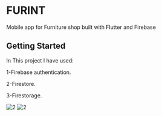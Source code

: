 # FURINT

Mobile app for Furniture shop built with Flutter and Firebase

## Getting Started
In This project I have used:

1-Firebase authentication.

2-Firestore.

3-Firestorage.

![2](https://user-images.githubusercontent.com/78206754/209863415-d0547825-5ea3-4bb1-b0e7-4f97ff8ed1f9.jpg) ![2](https://user-images.githubusercontent.com/78206754/209863415-d0547825-5ea3-4bb1-b0e7-4f97ff8ed1f9.jpg)

